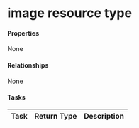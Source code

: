 # image resource type



#### Properties
None

#### Relationships
None


#### Tasks

| Task		   | Return Type	|Description|
|:---------------|:--------|:----------|
